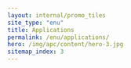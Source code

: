 ```yaml
---
layout: internal/promo_tiles
site_type: "enu"
title: Applications
permalink: /enu/applications/
hero: /img/apc/content/hero-3.jpg
sitemap_index: 3
---
```


<!--- This child document initializes the page in Jekyll. -->